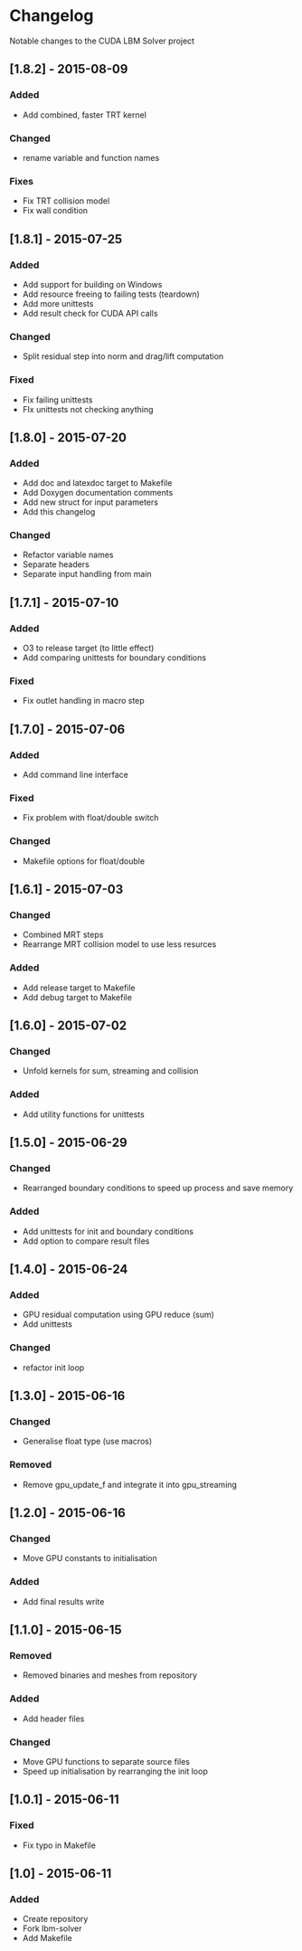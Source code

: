 Changelog
=========

Notable changes to the CUDA LBM Solver project

## [1.8.2] - 2015-08-09
### Added
  * Add combined, faster TRT kernel

### Changed
  * rename variable and function names

### Fixes
  * Fix TRT collision model
  * Fix wall condition

## [1.8.1] - 2015-07-25
### Added
  * Add support for building on Windows
  * Add resource freeing to failing tests (teardown)
  * Add more unittests
  * Add result check for CUDA API calls

### Changed
  * Split residual step into norm and drag/lift computation

### Fixed
  * Fix failing unittests
  * FIx unittests not checking anything

## [1.8.0] - 2015-07-20
### Added
  * Add doc and latexdoc target to Makefile
  * Add Doxygen documentation comments
  * Add new struct for input parameters
  * Add this changelog

### Changed
  * Refactor variable names
  * Separate headers
  * Separate input handling from main

## [1.7.1] - 2015-07-10
### Added
  * O3 to release target (to little effect)
  * Add comparing unittests for boundary conditions

### Fixed
  * Fix outlet handling in macro step

## [1.7.0] - 2015-07-06
### Added
  * Add command line interface

### Fixed
  * Fix problem with float/double switch

### Changed
  * Makefile options for float/double

## [1.6.1] - 2015-07-03
### Changed
  * Combined MRT steps
  * Rearrange MRT collision model to use less resurces

### Added
  * Add release target to Makefile
  * Add debug target to Makefile

## [1.6.0] - 2015-07-02
### Changed
  * Unfold kernels for sum, streaming and collision

### Added
  * Add utility functions for unittests

## [1.5.0] - 2015-06-29
### Changed
  * Rearranged boundary conditions to speed up process and save memory

### Added
  * Add unittests for init and boundary conditions
  * Add option to compare result files

## [1.4.0] - 2015-06-24
### Added
  * GPU residual computation using GPU reduce (sum)
  * Add unittests

### Changed
  * refactor init loop

## [1.3.0] - 2015-06-16
### Changed
  * Generalise float type (use macros)

### Removed
  * Remove gpu_update_f and integrate it into gpu_streaming

## [1.2.0] - 2015-06-16
### Changed
  * Move GPU constants to initialisation

### Added
  * Add final results write

## [1.1.0] - 2015-06-15
### Removed
  * Removed binaries and meshes from repository

### Added
  * Add header files

### Changed
  * Move GPU functions to separate source files
  * Speed up initialisation by rearranging the init loop

## [1.0.1] - 2015-06-11
### Fixed
  * Fix typo in Makefile

## [1.0] - 2015-06-11

### Added
  * Create repository
  * Fork lbm-solver
  * Add Makefile